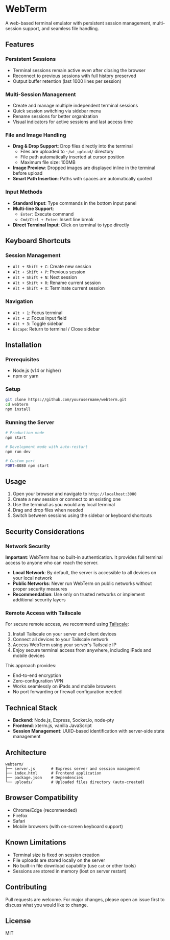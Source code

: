 # WebTerm

A web-based terminal emulator with persistent session management, multi-session support, and seamless file handling.

## Features

### Persistent Sessions
- Terminal sessions remain active even after closing the browser
- Reconnect to previous sessions with full history preserved
- Output buffer retention (last 1000 lines per session)

### Multi-Session Management
- Create and manage multiple independent terminal sessions
- Quick session switching via sidebar menu
- Rename sessions for better organization
- Visual indicators for active sessions and last access time

### File and Image Handling
- **Drag & Drop Support**: Drop files directly into the terminal
  - Files are uploaded to `~/wt_upload/` directory
  - File path automatically inserted at cursor position
  - Maximum file size: 100MB
- **Image Preview**: Dropped images are displayed inline in the terminal before upload
- **Smart Path Insertion**: Paths with spaces are automatically quoted

### Input Methods
- **Standard Input**: Type commands in the bottom input panel
- **Multi-line Support**:
  - `Enter`: Execute command
  - `Cmd/Ctrl + Enter`: Insert line break
- **Direct Terminal Input**: Click on terminal to type directly

## Keyboard Shortcuts

### Session Management
- `Alt + Shift + C`: Create new session
- `Alt + Shift + P`: Previous session
- `Alt + Shift + N`: Next session
- `Alt + Shift + R`: Rename current session
- `Alt + Shift + X`: Terminate current session

### Navigation
- `Alt + 1`: Focus terminal
- `Alt + 2`: Focus input field
- `Alt + 3`: Toggle sidebar
- `Escape`: Return to terminal / Close sidebar

## Installation

### Prerequisites
- Node.js (v14 or higher)
- npm or yarn

### Setup
```bash
git clone https://github.com/yourusername/webterm.git
cd webterm
npm install
```

### Running the Server
```bash
# Production mode
npm start

# Development mode with auto-restart
npm run dev

# Custom port
PORT=8080 npm start
```

## Usage

1. Open your browser and navigate to `http://localhost:3000`
2. Create a new session or connect to an existing one
3. Use the terminal as you would any local terminal
4. Drag and drop files when needed
5. Switch between sessions using the sidebar or keyboard shortcuts

## Security Considerations

### Network Security
**Important**: WebTerm has no built-in authentication. It provides full terminal access to anyone who can reach the server.

- **Local Network**: By default, the server is accessible to all devices on your local network
- **Public Networks**: Never run WebTerm on public networks without proper security measures
- **Recommendation**: Use only on trusted networks or implement additional security layers

### Remote Access with Tailscale
For secure remote access, we recommend using [Tailscale](https://tailscale.com/):

1. Install Tailscale on your server and client devices
2. Connect all devices to your Tailscale network
3. Access WebTerm using your server's Tailscale IP
4. Enjoy secure terminal access from anywhere, including iPads and mobile devices

This approach provides:
- End-to-end encryption
- Zero-configuration VPN
- Works seamlessly on iPads and mobile browsers
- No port forwarding or firewall configuration needed

## Technical Stack

- **Backend**: Node.js, Express, Socket.io, node-pty
- **Frontend**: xterm.js, vanilla JavaScript
- **Session Management**: UUID-based identification with server-side state management

## Architecture

```
webterm/
├── server.js       # Express server and session management
├── index.html      # Frontend application
├── package.json    # Dependencies
└── uploads/        # Uploaded files directory (auto-created)
```

## Browser Compatibility

- Chrome/Edge (recommended)
- Firefox
- Safari
- Mobile browsers (with on-screen keyboard support)

## Known Limitations

- Terminal size is fixed on session creation
- File uploads are stored locally on the server
- No built-in file download capability (use `cat` or other tools)
- Sessions are stored in memory (lost on server restart)

## Contributing

Pull requests are welcome. For major changes, please open an issue first to discuss what you would like to change.

## License

MIT